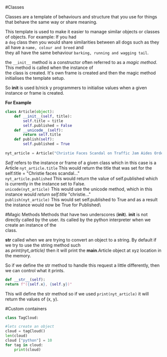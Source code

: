 #Classes

Classes are a template of behaviours and structure that you use for things that behave the same way or share meaning.

This template is used to make it easier to manage similar objects or classes of objects. For example: If you had \
a `dog` class then you would share similarities between all dogs such as they all have a `name, colour and breed` and\
they all have the same behaviour `barking, running and wagging tail`.

the `__init__` method is a constructor often referred to as a *magic method*. This method is called when the instance of\
the class is created. It's own frame is created and then the magic method initialises the template setup.

So __init__ is used b/nick
y programmers to initialise values when a given instance or frame is created.

**For Example**
```python
class Article(object):
    def __init__(self, title):
        self.title = title
        self.published = False
    def __unicode__(self):
        return self.title
    def publish(self):
        self.published = True
        
nyt_article = Article("Christie Faces Scandal on Traffic Jam Aides Ordered")
```

*Self* refers to the instance or frame of a given class which in this case is a Article
`nyt_article.title` This would return the title that was set for the self.title = "Christie faces scandal..."\
`nyt_article.published` This would return the value of self.published which is currently in the instance set to False.\
`unicode(nyt_article)` This would use the unicode method, which in this instance would *return self.title* "christie..."\
`publish(nyt_article)` This would set self.published to True and as a result the instance would now be True for Published\

#Magic Methods
Methods that have two underscores (__init__). 
__init__ is not directly called by the user. its called by the python interpreter when we create an instance of the\
class.

__str__ called when we are trying to convert an object to a string. By default if we try to use the string method such\
as *_print(nyt_article)_* then it will print the __main__.Article object at xyz location in the memory.

So if we define the str method to handle this request a little differently, then we can control what it prints.
```python
def __str__(self):
return f"({self.x}, {self.y})"

```
This will define the str method so if we used `print(nyt_article)` it will return the values of (x, y).

#Custom containers
```python
class TagCloud:

#lets create an object
cloud = tagCloud()
len(cloud)
cloud ["python"] = 10
for tag in cloud:
    print(cloud)

```
